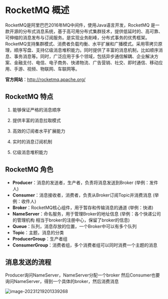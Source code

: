 # RocketMQ 概述

RocketMQ是阿里巴巴2016年MQ中间件，使用Java语言开发，RocketMQ 是一款开源的分布式消息系统，基于高可用分布式集群技术，提供低延时的、高可靠、可伸缩的消息发布与订阅服务。是实现业务削峰，分布式事务的优秀框架。RocketMQ支持集群模式、消费者负载均衡、水平扩展和广播模式。采用零拷贝原理，顺序写盘、支持亿级消息堆积能力。同时提供了丰富的消息机制，比如顺序消息、事务消息等。同时，广泛应用于多个领域，包括异步通信解耦、企业解决方案、金融支付、电信、电子商务、快递物流、广告营销、社交、即时通信、移动应用、手游、视频、物联网、车联网等。

**官方网站**：http://rocketmq.apache.org/

## RocketMQ 特点

1. 能够保证严格的消息顺序

2. 提供丰富的消息拉取模式

3. 高效的订阅者水平扩展能力

4. 实时的消息订阅机制

5. 亿级消息堆积能力

## RocketMQ 角色

- **Producer**：消息的发送者，生产者，负责将消息发送到Broker (举例：发件人)
- **Consumer**：消息接收者，消费者，负责从Broker订阅Topic并消费消息 (举例：收件人)
- **Broker**：RocketMQ核心组件，用于暂存和传输消息的通道 (举例：快递)
- **NameServer**：命名服务，用于管理Broker的地址信息 (举例：各个快递公司的管理机构 相当于broker的注册中心，保留了broker的信息)
- **Queue**：队列，消息存放的位置，一个Broker中可以有多个队列
- **Topic**：主题，消息的分类
- **ProducerGroup**：生产者组 
- **ConsumerGroup**：消费者组，多个消费者组可以同时消费一个主题的消息

## 消息发送的流程

Producer询问NameServer，NameServer分配一个broker 然后Consumer也要询问NameServer，得到一个具体的broker，然后消费消息

![image-20231219201339268](https://fastly.jsdelivr.net/gh/LetengZzz/img@main/java/mq/202412100944746.png)

